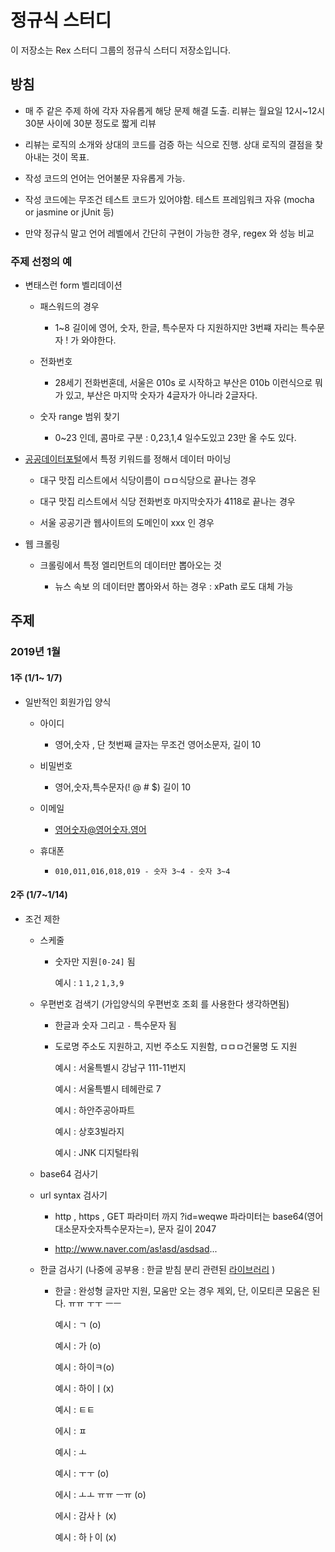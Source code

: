 # 정규식 스터디

이 저장소는 Rex 스터디 그룹의 정규식 스터디 저장소입니다. 
 
## 방침

- 매 주 같은 주제 하에 각자 자유롭게 해당 문제 해결 도출. 리뷰는 월요일 12시~12시 30분 사이에 30분 정도로 짧게 리뷰

- 리뷰는 로직의 소개와 상대의 코드를 검증 하는 식으로 진행. 상대 로직의 결점을 찾아내는 것이 목표.

- 작성 코드의 언어는 언어불문 자유롭게 가능.

- 작성 코드에는 무조건 테스트 코드가 있어야함. 테스트 프레임워크 자유 (mocha or jasmine or jUnit 등)

- 만약 정규식 말고 언어 레벨에서 간단히 구현이 가능한 경우, regex 와 성능 비교


### 주제 선정의 예


- 변태스런 form 벨리데이션 

    - 패스워드의 경우
	 
        - 1~8 길이에 영어, 숫자, 한글, 특수문자 다 지원하지만 3번쨰 자리는 특수문자 ! 가 와야한다.
		 
    - 전화번호
     
        - 28세기 전화번혼데, 서울은 010s 로 시작하고 부산은 010b 이런식으로 뭐가 있고, 부산은 마지막 숫자가 4글자가 아니라 2글자다.
		
    - 숫자 range 범위 찾기
 
        - 0~23 인데, 콤마로 구분 : 0,23,1,4  일수도있고 23만 올 수도 있다.
	

- [공공데이터포털](https://www.data.go.kr/)에서 특정 키워드를 정해서 데이터 마이닝

    - 대구 맛집 리스트에서 식당이름이 ㅁㅁ식당으로 끝나는 경우
       
    - 대구 맛집 리스트에서 식당 전화번호 마지막숫자가 4118로 끝나는 경우
		 
    - 서울 공공기관 웹사이트의 도메인이 xxx 인 경우 
	
- 웹 크롤링
 
    - 크롤링에서 특정 엘리먼트의 데이터만 뽑아오는 것

        - <span id="news-head">뉴스 속보</span> 의 데이터만 뽑아와서 하는 경우 : xPath 로도 대체 가능




## 주제

### 2019년 1월

#### 1주 (1/1~ 1/7)
	
- 일반적인 회원가입 양식

    - 아이디
 
        - 영어,숫자 , 단 첫번째 글자는 무조건 영어소문자, 길이 10
         
    - 비밀번호
     
        - 영어,숫자,특수문자(! @ # $) 길이 10
         
    - 이메일
 
        - 영어숫자@영어숫자.영어
     
    - 휴대폰
             
        - ```010,011,016,018,019 - 숫자 3~4 - 숫자 3~4```

#### 2주 (1/7~1/14)

- 조건 제한

    - 스케줄
             
        - 숫자만 지원```[0-24]``` 됨 
            
            예시 : ```1``` ```1,2``` ```1,3,9``` 

    - 우편번호 검색기 (가입양식의 우편번호 조회 를 사용한다 생각하면됨)
    
        - 한글과 숫자 그리고 ```-``` 특수문자 됨
        
        - 도로명 주소도 지원하고, 지번 주소도 지원함, ㅁㅁㅁ건물명 도 지원
    
            예시 : 서울특별시 강남구 111-11번지
            
            예시 : 서울특별시 테헤란로 7
            
            예시 : 하안주공아파트 
           
            예시 : 상호3빌라지
            
            예시 : JNK 디지털타워
            
    - base64 검사기
        
    - url syntax 검사기
   
        - http , https , GET 파라미터 까지 ?id=weqwe 파라미터는 base64(영어대소문자숫자특수문자는=), 문자 길이 2047
    
        - http://www.naver.com/as!asd/asdsad... 
             
    - 한글 검사기 (나중에 공부용 : 한글 받침 분리 관련된 [라이브러리](https://github.com/e-/Hangul.js/) )
    
        - 한글 : 완성형 글자만 지원, 모움만 오는 경우 제외, 단, 이모티콘 모움은 된다. ㅠㅠ ㅜㅜ ㅡㅡ
        
            예시 : ㄱ (o)
            
            예시 : 가 (o)
            
            예시 : 하이ㅋ(o)
            
            예시 : 하이ㅣ(x)
            
            예시 : ㅌㅌ
            
            에시 : ㅍ
            
            예시 : ㅗ
            
            예시 : ㅜㅜ (o)
             
            에시 : ㅗㅗ ㅠㅠ ㅡㅠ (o)
            
            에시 : 감사ㅏ (x)
            
            예시 : 하ㅏ이 (x)
            